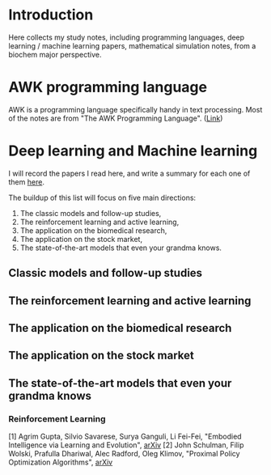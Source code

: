 # Introduction
Here collects my study notes, including programming languages, deep learning / machine learning papers, mathematical simulation notes, from a biochem major perspective.

# AWK programming language
AWK is a programming language specifically handy in text processing. Most of the notes are from "The AWK Programming Language". ([Link](https://hackmd.io/@DBUyNCQ1Q1S3ECugt2X6HQ/HJqLz_L-O))

# Deep learning and Machine learning
I will record the papers I read here, and write a summary for each one of them [here](https://hackmd.io/@DBUyNCQ1Q1S3ECugt2X6HQ/HyIt069pU).

The buildup of this list will focus on five main directions:

1. The classic models and follow-up studies,
2. The reinforcement learning and active learning,
2. The application on the biomedical research,
3. The application on the stock market,
4. The state-of-the-art models that even your grandma knows.

## Classic models and follow-up studies

## The reinforcement learning and active learning

## The application on the biomedical research

## The application on the stock market

## The state-of-the-art models that even your grandma knows
### Reinforcement Learning
[1] Agrim Gupta, Silvio Savarese, Surya Ganguli, Li Fei-Fei, "Embodied Intelligence via Learning and Evolution", [arXiv](https://arxiv.org/abs/2102.02202)
[2] John Schulman, Filip Wolski, Prafulla Dhariwal, Alec Radford, Oleg Klimov, "Proximal Policy Optimization Algorithms", [arXiv](https://arxiv.org/abs/1707.06347)
